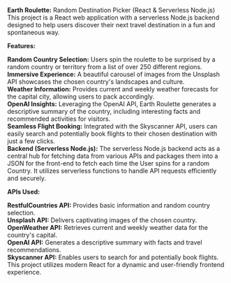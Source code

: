 <strong>Earth Roulette:</strong> Random Destination Picker (React & Serverless Node.js) <br>
This project is a React web application with a serverless Node.js backend designed to help users discover their next travel destination in a fun and spontaneous way.

<strong>Features:</strong>

<strong>Random Country Selection:</strong> Users spin the roulette to be surprised by a random country or territory from a list of over 250 different regions. <br>
<strong>Immersive Experience:</strong> A beautiful carousel of images from the Unsplash API showcases the chosen country's landscapes and culture. <br>
<strong>Weather Information:</strong> Provides current and weekly weather forecasts for the capital city, allowing users to pack accordingly. <br>
<strong>OpenAI Insights:</strong> Leveraging the OpenAI API, Earth Roulette generates a descriptive summary of the country, including interesting facts and recommended activities for visitors. <br>
<strong>Seamless Flight Booking:</strong> Integrated with the Skyscanner API, users can easily search and potentially book flights to their chosen destination with just a few clicks. <br>
<strong>Backend (Serverless Node.js):</strong> The serverless Node.js backend acts as a central hub for fetching data from various APIs and packages them into a JSON for the front-end to fetch each time the User spins for a random Country. 
It utilizes serverless functions to handle API requests efficiently and securely. <br>

<strong>APIs Used:</strong>

<strong>RestfulCountries API:</strong> Provides basic information and random country selection. <br>
<strong>Unsplash API:</strong> Delivers captivating images of the chosen country. <br>
<strong>OpenWeather API:</strong> Retrieves current and weekly weather data for the country's capital. <br>
<strong>OpenAI API:</strong> Generates a descriptive summary with facts and travel recommendations. <br>
<strong>Skyscanner API:</strong> Enables users to search for and potentially book flights. <br>
This project utilizes modern React for a dynamic and user-friendly frontend experience. <br>
